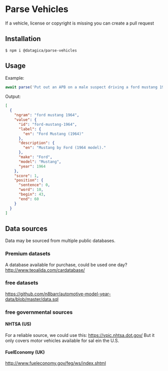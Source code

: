 # Parse Vehicles

If a vehicle, license or copyright is missing you can create a pull request

## Installation

    $ npm i @datagica/parse-vehicles

## Usage

Example:

```javascript
await parse('Put out an APB on a male suspect driving a ford mustang 1964')
```

Output:

```json
[
  {
    "ngram": "ford mustang 1964",
    "value": {
      "id": "ford-mustang-1964",
      "label": {
        "en": "Ford Mustang (1964)"
      },
      "description": {
        "en": "Mustang by Ford (1964 model)."
      },
      "make": "Ford",
      "model": "Mustang",
      "year": 1964
    },
    "score": 1,
    "position": {
      "sentence": 0,
      "word": 10,
      "begin": 43,
      "end": 60
    }
  }
]
```

## Data sources

Data may be sourced from multiple public databases.

### Premium datasets

A database available for purchase, could be used one day? http://www.teoalida.com/cardatabase/

### free datasets

https://github.com/n8barr/automotive-model-year-data/blob/master/data.sql

### free governmental sources

#### NHTSA (US)
For a reliable source, we could use this: https://vpic.nhtsa.dot.gov/
But it only covers motor vehicles available for sal ein the U.S.

#### FuelEconomy (UK)
 http://www.fueleconomy.gov/feg/ws/index.shtml
